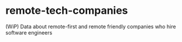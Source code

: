 # remote-tech-companies
(WiP) Data about remote-first and remote friendly companies who hire software engineers
